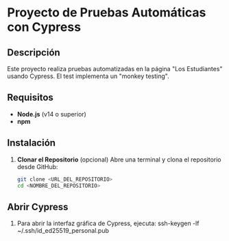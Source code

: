 # Proyecto de Pruebas Automáticas con Cypress

## Descripción
Este proyecto realiza pruebas automatizadas en la página "Los Estudiantes" usando Cypress. El test implementa un "monkey testing".

## Requisitos
- **Node.js** (v14 o superior)
- **npm**

## Instalación

1. **Clonar el Repositorio** (opcional)
   Abre una terminal y clona el repositorio desde GitHub:
   ```bash
   git clone <URL_DEL_REPOSITORIO>
   cd <NOMBRE_DEL_REPOSITORIO>


## Abrir Cypress
1. Para abrir la interfaz gráfica de Cypress, ejecuta:
ssh-keygen -lf ~/.ssh/id_ed25519_personal.pub
